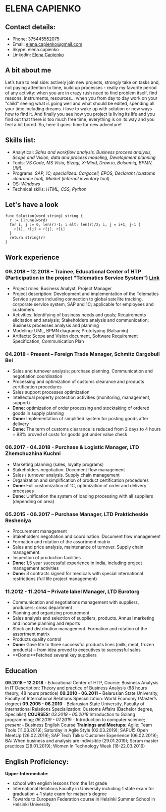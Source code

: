 # ELENA CAPIENKO
## Contact details:
* Phone:    375445552075
* Email:  	elena.capienko@gmail.com
* Skype: 	elena.capienko
* Linkedin: [Elena Capienko](https://www.linkedin.com/in/elenacapienko/)
## A bit about me
Let’s turn to real side: actively join new projects, strongly take on tasks and, not paying attention to time, build up processes - really my favorite period of any activity: when you are in crazy rush need to find problem itself, find reasons, instruments, resources... when you from day to day work on your "child" seeing what is going well and what should be edited, spending all your time including dreams. i love to wake up with solution or new ways how to find it. 
And finally you see how you project is living its life and you find out that there is too much free time, everything is on its way and you feel a bit bored. So, here it goes: time for new adventure! 
## Skills list:
* Analytical: *Sales and workflow analysis, Business process analysis, Scope and Vision, data and process modeling, Development planning*      	
* Tools:  *VS Code, MS Visio, Bizagi, X-Mind, Draw.io, Balsamiq, BPMN, UML*
* Programs:  *SAP, 1C; specialized: Cargocell, EPOS, Declarant (customs clearance tool), Market (internal inventory tool)*
* OS: *Windows*
* Technical skills: *HTML, CSS, Python*
## Let's have a look
```
func Solution(word string) string {
  r := []rune(word)
  for i, j := 0, len(r)-1; i &lt; len(r)/2; i, j = i+1, j-1 {
    r[i], r[j] = r[j], r[i]
  }
  return string(r)
}
```
## Work experience
### 09.2018 – 12.2018 – Trainee, Educational Center of HTP (Participation in the project "Telematics Service System") [Link](https://drive.google.com/open?id=1zWBdzkrMYXymb2HMCMNExrequHZOr9Lw)
* Project roles: Business Analyst, Project Manager
* Project description: Development and implementation of the Telematics Service system including connection to global satellite tracking, corporate service system, SAP and 1C; applicable for employees and customers.
* Activities: Identifying of business needs and goals; Requirements elicitation and analysis; Stakeholders analysis and communication; Business processes analysis and planning
* Modeling: UML, BPMN diagrams; Prototyping (Balsamiq)
* Artifacts: Scope and Vision document, Software Requirement Specification, Communication Plan
### 04.2018 - Present – Foreign Trade Manager, Schmitz Cargobull Bel
* Sales and turnover analysis; purchase planning. Communication and negotiation coordination
* Processing and optimization of customs clearance and products certification procedures
* Sales support processes optimization
* Intellectual property protection activities (monitoring, management, support)
* **Done:** optimization of order processing and stocktaking of ordered goods in supply planning
* **Done:** Implementation of simplified system for posting goods after delivery
* **Done:** The term of customs clearance is reduced from 2 days to 4 hours + 98% proved of costs for goods got under value check
### 06.2017 - 04.2018  - Purchase & Logistic Manager, LTD Zhemchuzhina Kuchni
* Marketing planning (sales, loyalty programs)
* Stakeholders negotiation. Document flow management 
* Sales / turnover analysis. Supply chain management
* Organization and simplification of product certification procedures
* **Done:** Full customization of 1C, optimization of order and delivery processes
* **Done:** Unification the system of loading processing with all suppliers (depending on area)
### 05.2015 - 06.2017 – Purchase Manager, LTD Prakticheskie Resheniya
* Procurement management
* Stakeholders negotiation and coordination. Document flow management    	
* Formation and rotation of the assortment matrix
* Sales and price analysis, maintenance of turnover. Supply chain management.
* Inspection of production facilities
* **Done:** 1,5 year successful experience in India, including project management activities
* **Done:** 3 contracts signed for medicals with special international restrictions (full life project management)
### 11.2012 - 11.2014 – Private label Manager, LTD Eurotorg
* Communication and negotiations management with suppliers, producers; cross department
* Planning and organizing procurement
* Sales analysis and selection of suppliers, products. Annual marketing and income planning and reports
* Stock and distribution management. Formation and rotation of the assortment matrix
* Products quality control
* **Done:** Gave life to three successful products lines (milk, meat, frozen products) – from idea proved to executives to successful sales
* **Done:**Fetched several key suppliers
## Education
**09.2018 – 12.2018** - Educational Center of HTP, Course: Business Analysis in IT
Description: Theory and practice of Business Analysis (88 hours theory, 48 hours practice)
**09.2010 - 06.2011** – Belarusian State University, Faculty of International Relations
Specialization: World Economy (Master’s degree)
**09.2005 - 06.2010** - Belarusian State University, Faculty of International Relations
Specialization: Customs Affairs (Bachelor degree, Specialist)
**COURSES:** *03.2019 - 05.2019* Introduction to Golang programming; *06.2019 - 07.2019* - Introduction to computer science; *present* - Business English Course
**Trainings and Meetups:** Agile: Team Tools (11.03.2019); Saturday in Agile Style (02.03.2019); SAPUI5 Open MeetUp (26.02.2019); SAP Tech Talks: Customer Experience (06.02.2019); BA: When business and analysis are indivisible (29.01.2019); Scrum master practices (28.01.2019); Women In Technology Week (18-22.03.2019)
## English Proficiency: 
**Upper-Intermediate:** 
* school with english lessons from the 1st grade
* International Relations Faculty in University including 1 state exam for graduation + 1 state exam for matser's degree
* Towards to European Federation course in Helsinki Summer School in Helsinki University